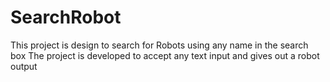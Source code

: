 # SearchRobot 
This project is design to search for Robots using any name in the search box
The project is developed to accept any text input and gives out a robot output
